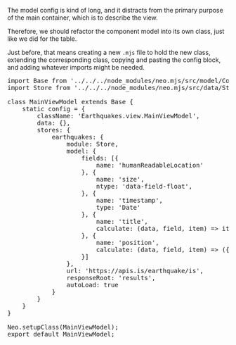 The model config is kind of long, and it distracts from the 
primary purpose of the main container, which is to describe
the view.

Therefore, we should refactor the component model into its own class, 
just like we did for the table.

Just before, that means creating a new `.mjs` file to hold the
new class, extending the corresponding class, copying and pasting
the config block, and adding whatever imports might be needed.

<pre class="runnable text readonly">
import Base from '../../../node_modules/neo.mjs/src/model/Component.mjs';
import Store from '../../../node_modules/neo.mjs/src/data/Store.mjs';

class MainViewModel extends Base {
    static config = {
        className: 'Earthquakes.view.MainViewModel',
        data: {},
        stores: {
            earthquakes: {
                module: Store,
                model: {
                    fields: [{
                        name: 'humanReadableLocation'
                    }, {
                        name: 'size',
                        ntype: 'data-field-float',
                    }, {
                        name: 'timestamp',
                        type: 'Date'
                    }, {
                        name: 'title',
                        calculate: (data, field, item) => item.humanReadableLocation
                    }, {
                        name: 'position',
                        calculate: (data, field, item) => ({ lat: item.latitude, lng: item.longitude })
                    }]
                },
                url: 'https://apis.is/earthquake/is',
                responseRoot: 'results',
                autoLoad: true
            }
        }
    }
}

Neo.setupClass(MainViewModel);
export default MainViewModel;
</pre>
